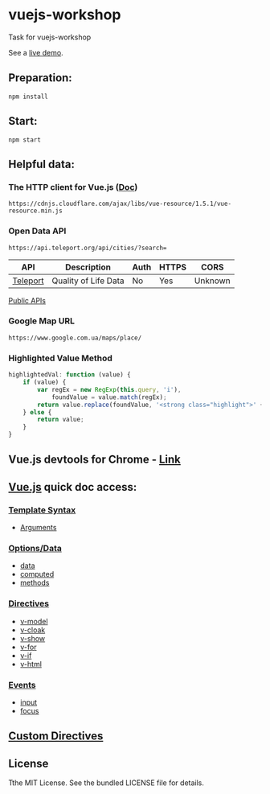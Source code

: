 # vuejs-workshop
Task for vuejs-workshop

See a [live demo](https://vuejs-workshop.componentix.net/).

## Preparation:
```
npm install
```

## Start:
```
npm start
```

## Helpful data:

### The HTTP client for Vue.js ([Doc](https://github.com/pagekit/vue-resource))
```
https://cdnjs.cloudflare.com/ajax/libs/vue-resource/1.5.1/vue-resource.min.js
```

### Open Data API
```
https://api.teleport.org/api/cities/?search=
```
|API                                         |Description         |Auth|HTTPS|CORS   |
|--------------------------------------------|--------------------|----|-----|-------|
|[Teleport](https://developers.teleport.org/)|Quality of Life Data|No  |Yes  |Unknown|

[Public APIs](https://github.com/toddmotto/public-apis)

### Google Map URL
```
https://www.google.com.ua/maps/place/
```

### Highlighted Value Method
```js
highlightedVal: function (value) {
    if (value) {
        var regEx = new RegExp(this.query, 'i'),
            foundValue = value.match(regEx);
        return value.replace(foundValue, '<strong class="highlight">' + foundValue + '</strong>');
    } else {
        return value;
    }
}
```

## Vue.js devtools for Chrome - [Link](https://chrome.google.com/webstore/detail/vuejs-devtools/nhdogjmejiglipccpnnnanhbledajbpd?utm_source=chrome-ntp-icon)

## [Vue.js](https://vuejs.org/v2/api/) quick doc access:

### [Template Syntax](https://vuejs.org/v2/guide/syntax.html)

* [Arguments](https://vuejs.org/v2/guide/syntax.html#Arguments)

### [Options/Data](https://vuejs.org/v2/api/#Options-Data)

* [data](https://vuejs.org/v2/api/#data)
* [computed](https://vuejs.org/v2/api/#computed)
* [methods](https://vuejs.org/v2/api/#methods)

### [Directives](https://vuejs.org/v2/api/#Directives)

* [v-model](https://vuejs.org/v2/api/#v-model)
* [v-cloak](https://vuejs.org/v2/api/#v-cloak)
* [v-show](https://vuejs.org/v2/api/#v-show)
* [v-for](https://vuejs.org/v2/api/#v-for)
* [v-if](https://vuejs.org/v2/api/#v-if)
* [v-html](https://vuejs.org/v2/api/#v-html)

### [Events](https://vuejs.org/v2/guide/events.html)

* [input](https://developer.mozilla.org/en-US/docs/Web/Events/input)
* [focus](https://developer.mozilla.org/en-US/docs/Web/Events/focus)

## [Custom Directives](https://vuejs.org/v2/guide/custom-directive.html#ad)

## License
Tthe MIT License. See the bundled LICENSE file for details.
